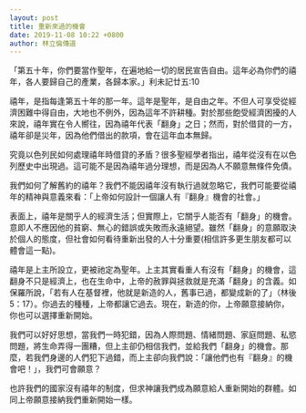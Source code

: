 ```yaml
---
layout: post
title: 重新來過的機會
date: 2019-11-08 10:22 +0800
author: 林立倫傳道
---
```


「第五十年，你們要當作聖年，在遍地給一切的居民宣告自由。這年必為你們的禧年，各人要歸自己的產業，各歸本家。」利未記廿五:10

禧年，是指每逢第五十年的那一年。這年是聖年，是自由之年。不但人可享受從經濟困難中得自由，大地也不例外，因為這年不許耕種。對於那些飽受經濟困擾的人來說，禧年實在令人嚮往，因為禧年代表「翻身」之日；然而，對於借貸的一方，禧年卻是災年，因為他們借出的款項，會在這年血本無歸。

究竟以色列民如何處理禧年時借貸的矛盾？很多聖經學者指出，禧年從沒有在以色列歷史中出現過。這可能不是因為禧年過分理想，而是因為人不願意無條件免債。

我們如何了解舊約的禧年？我們不能因禧年沒有執行過就忽略它，我們可能要從禧年的精神與意義來看：「上帝如何設計一個讓人有『翻身』機會的社會。」

表面上，禧年是關乎人的經濟生活；但實際上，它關乎人能否有「翻身」的機會。意即人不應因他的貧窮、無心的錯誤或失敗而永遠絕望。雖然「翻身」的意願取決於個人的態度，但社會如何看待重新出發的人十分重要(相信許多更生朋友都可以體會這一點)。

禧年是上主所設立，更被祂定為聖年。上主其實看重人有沒有「翻身」的機會，這翻身不只是經濟上，也在生命中，上帝的赦罪與拯救就是充滿「翻身」的含義。如保羅所說，「若有人在基督裡，他就是新造的人，舊事已過，都變成新的了」（林後5：17）。你過去的種種，上帝都讓它過去。現在，新造的你，上帝願意接納你，你也可以選擇重新開始。

我們可以好好思想，當我們一時犯錯，因為人際問題、情緒問題、家庭問題、私慾問題，將生命弄得一團糟，但上主卻仍相信我們，並給我們「翻身」的機會。那麼，若我們身邊的人們犯下過錯，而上主卻向我們說：「讓他們也有『翻身』的機會吧！」，我們可會願意？

也許我們的國家沒有禧年的制度，但求神讓我們成為願意給人重新開始的群體。如同上帝願意接納我們重新開始一樣。
